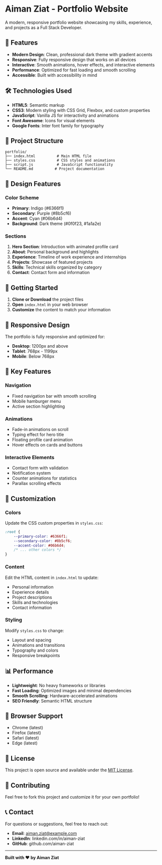 # Aiman Ziat - Portfolio Website

A modern, responsive portfolio website showcasing my skills, experience, and projects as a Full Stack Developer.

## 🚀 Features

- **Modern Design**: Clean, professional dark theme with gradient accents
- **Responsive**: Fully responsive design that works on all devices
- **Interactive**: Smooth animations, hover effects, and interactive elements
- **Performance**: Optimized for fast loading and smooth scrolling
- **Accessible**: Built with accessibility in mind

## 🛠️ Technologies Used

- **HTML5**: Semantic markup
- **CSS3**: Modern styling with CSS Grid, Flexbox, and custom properties
- **JavaScript**: Vanilla JS for interactivity and animations
- **Font Awesome**: Icons for visual elements
- **Google Fonts**: Inter font family for typography

## 📁 Project Structure

```
portfolio/
├── index.html          # Main HTML file
├── styles.css          # CSS styles and animations
├── script.js           # JavaScript functionality
└── README.md          # Project documentation
```

## 🎨 Design Features

### Color Scheme
- **Primary**: Indigo (#6366f1)
- **Secondary**: Purple (#8b5cf6)
- **Accent**: Cyan (#06b6d4)
- **Background**: Dark theme (#0f0f23, #1a1a2e)

### Sections
1. **Hero Section**: Introduction with animated profile card
2. **About**: Personal background and highlights
3. **Experience**: Timeline of work experience and internships
4. **Projects**: Showcase of featured projects
5. **Skills**: Technical skills organized by category
6. **Contact**: Contact form and information

## 🚀 Getting Started

1. **Clone or Download** the project files
2. **Open** `index.html` in your web browser
3. **Customize** the content to match your information

## 📱 Responsive Design

The portfolio is fully responsive and optimized for:
- **Desktop**: 1200px and above
- **Tablet**: 768px - 1199px
- **Mobile**: Below 768px

## 🎯 Key Features

### Navigation
- Fixed navigation bar with smooth scrolling
- Mobile hamburger menu
- Active section highlighting

### Animations
- Fade-in animations on scroll
- Typing effect for hero title
- Floating profile card animation
- Hover effects on cards and buttons

### Interactive Elements
- Contact form with validation
- Notification system
- Counter animations for statistics
- Parallax scrolling effects

## 🎨 Customization

### Colors
Update the CSS custom properties in `styles.css`:
```css
:root {
    --primary-color: #6366f1;
    --secondary-color: #8b5cf6;
    --accent-color: #06b6d4;
    /* ... other colors */
}
```

### Content
Edit the HTML content in `index.html` to update:
- Personal information
- Experience details
- Project descriptions
- Skills and technologies
- Contact information

### Styling
Modify `styles.css` to change:
- Layout and spacing
- Animations and transitions
- Typography and colors
- Responsive breakpoints

## 📊 Performance

- **Lightweight**: No heavy frameworks or libraries
- **Fast Loading**: Optimized images and minimal dependencies
- **Smooth Scrolling**: Hardware-accelerated animations
- **SEO Friendly**: Semantic HTML structure

## 🔧 Browser Support

- Chrome (latest)
- Firefox (latest)
- Safari (latest)
- Edge (latest)

## 📝 License

This project is open source and available under the [MIT License](LICENSE).

## 🤝 Contributing

Feel free to fork this project and customize it for your own portfolio!

## 📞 Contact

For questions or suggestions, feel free to reach out:
- **Email**: aiman.ziat@example.com
- **LinkedIn**: linkedin.com/in/aiman-ziat
- **GitHub**: github.com/aiman-ziat

---

**Built with ❤️ by Aiman Ziat** 